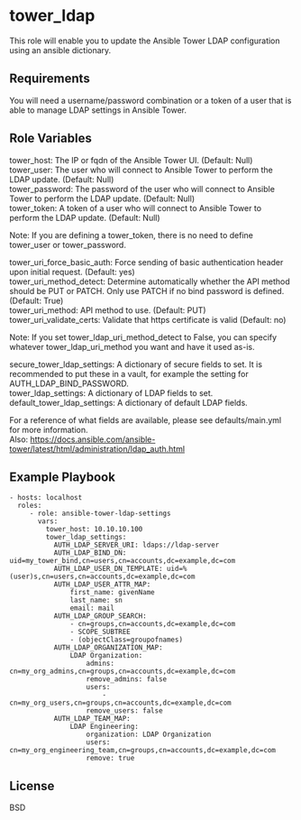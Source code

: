 tower_ldap
=========

This role will enable you to update the Ansible Tower LDAP configuration using an ansible dictionary.

Requirements
------------

You will need a username/password combination or a token of a user that is able to manage LDAP settings in Ansible Tower.

Role Variables
--------------

tower_host: The IP or fqdn of the Ansible Tower UI. (Default: Null) 
tower_user: The user who will connect to Ansible Tower to perform the LDAP update. (Default: Null)  
tower_password: The password of the user who will connect to Ansible Tower to perform the LDAP update. (Default: Null)  
tower_token: A token of a user who will connect to Ansible Tower to perform the LDAP update. (Default: Null)  

Note: If you are defining a tower_token, there is no need to define tower_user or tower_password.  


tower_uri_force_basic_auth: Force sending of basic authentication header upon initial request. (Default: yes)  
tower_uri_method_detect: Determine automatically whether the API method should be PUT or PATCH. Only use PATCH if no bind password is defined. (Default: True)  
tower_uri_method: API method to use. (Default: PUT)  
tower_uri_validate_certs: Validate that https certificate is valid (Default: no)  

Note: If you set tower_ldap_uri_method_detect to False, you can specify whatever tower_ldap_uri_method you want and have it used as-is.  

secure_tower_ldap_settings: A dictionary of secure fields to set.  It is recommended to put these in a vault, for example the setting for AUTH_LDAP_BIND_PASSWORD.  
tower_ldap_settings: A dictionary of LDAP fields to set.  
default_tower_ldap_settings: A dictionary of default LDAP fields.  

For a reference of what fields are available, please see defaults/main.yml for more information.  
Also: https://docs.ansible.com/ansible-tower/latest/html/administration/ldap_auth.html


Example Playbook
----------------

    - hosts: localhost
      roles:
         - role: ansible-tower-ldap-settings
           vars:
             tower_host: 10.10.10.100
             tower_ldap_settings:
               AUTH_LDAP_SERVER_URI: ldaps://ldap-server
               AUTH_LDAP_BIND_DN: uid=my_tower_bind,cn=users,cn=accounts,dc=example,dc=com
               AUTH_LDAP_USER_DN_TEMPLATE: uid=%(user)s,cn=users,cn=accounts,dc=example,dc=com
               AUTH_LDAP_USER_ATTR_MAP:
                   first_name: givenName
                   last_name: sn
                   email: mail
               AUTH_LDAP_GROUP_SEARCH:
                   - cn=groups,cn=accounts,dc=example,dc=com
                   - SCOPE_SUBTREE
                   - (objectClass=groupofnames)
               AUTH_LDAP_ORGANIZATION_MAP:
                   LDAP Organization:
                       admins: cn=my_org_admins,cn=groups,cn=accounts,dc=example,dc=com
                       remove_admins: false
                       users:
                           - cn=my_org_users,cn=groups,cn=accounts,dc=example,dc=com
                       remove_users: false
               AUTH_LDAP_TEAM_MAP:
                   LDAP Engineering:
                       organization: LDAP Organization
                       users: cn=my_org_engineering_team,cn=groups,cn=accounts,dc=example,dc=com
                       remove: true

License
-------

BSD
